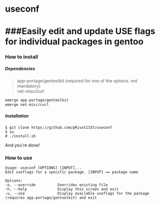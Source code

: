 # useconf


###Easily edit and update USE flags for individual packages in gentoo
====

### How to install

##### Dependencies
> app-portage/gentoolkit     (required for one of the options. not mandatory)  
> net-misc/curl 

```bash
emerge app-portage/gentoolkit
emerge net-misc/curl
```

##### Installation
```
$ git clone https://github.com/pRivat1337/useconf
$ su
# ./install.sh
```
And you're done!

### How to use

```
Usage: useconf [OPTIONS] [INPUT]...
Edit useflags for a specific package. [INPUT] == package name

Options:
-o, --override          Overrides existing file
-h, --help              Display this screen and exit
-u, --use               Display available useflags for the package (requires app-portage/gentoolkit) and exit
```
